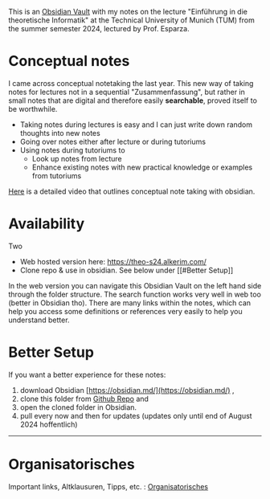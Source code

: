 This is an [Obsidian Vault](https://obsidian.md/) with my notes on the lecture "Einführung in die theoretische Informatik" at the Technical University of Munich (TUM) from the summer semester 2024, lectured by Prof. Esparza.

# Conceptual notes
I came across conceptual notetaking the last year. 
This new way of taking notes for lectures not in a sequential "Zusammenfassung", but rather in small notes that are digital and therefore easily **searchable**, proved itself to be worthwhile. 
- Taking notes during lectures is easy and I can just write down random thoughts into new notes
- Going over notes either after lecture or during tutoriums
- Using notes during tutoriums to
	- Look up notes from lecture
	- Enhance existing notes with new practical knowledge or examples from tutoriums

[Here](https://youtu.be/MYJsGksojms?si=1GGNhKgnRy3egEA4) is a detailed video that outlines conceptual note taking with obsidian.


# Availability
Two 
- Web hosted version here: https://theo-s24.alkerim.com/
- Clone repo & use in obsidian. See below under [[#Better Setup]]

In the web version you can navigate this Obsidian Vault on the left hand side through the folder structure.
The search function works very well in web too (better in Obsidian tho).
There are many links within the notes, which can help you access some definitions or references very easily to help you understand better.

# Better Setup
If you want a better experience for these notes:
1. download Obsidian [https://obsidian.md/](https://obsidian.md/) ,
2. clone this folder from [Github Repo](https://github.com/alKerim/TheoVault) and
4. open the cloned folder in Obsidian.
5. pull every now and then for updates (updates only until end of August 2024 hoffentlich)


_____

# Organisatorisches
Important links, Altklausuren, Tipps, etc. : [Organisatorisches](https://theo-s24.alkerim.com/docs/readme-theo/)
